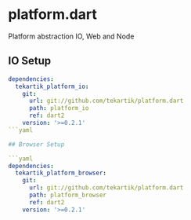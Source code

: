 # platform.dart

Platform abstraction IO, Web and Node

## IO Setup

```yaml
dependencies:
  tekartik_platform_io:
    git:
      url: git://github.com/tekartik/platform.dart
      path: platform_io
      ref: dart2
    version: '>=0.2.1'
```yaml

## Browser Setup

```yaml
dependencies:
  tekartik_platform_browser:
    git:
      url: git://github.com/tekartik/platform.dart
      path: platform_browser
      ref: dart2
    version: '>=0.2.1'
```